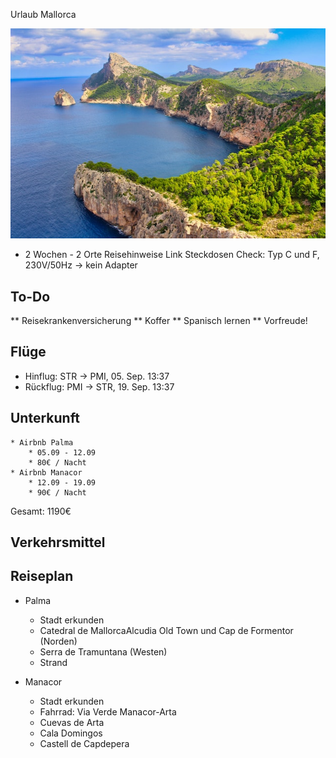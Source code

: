 Urlaub Mallorca

![](Mallorca.jpg)

* 2 Wochen - 2 Orte
 Reisehinweise Link
 Steckdosen Check: Typ C und F, 230V/50Hz -> kein Adapter

## To-Do

** Reisekrankenversicherung
** Koffer
** Spanisch lernen
** Vorfreude!



## Flüge
* Hinflug: STR -> PMI, 05. Sep. 13:37
* Rückflug: PMI -> STR, 19. Sep. 13:37


## Unterkunft

	* Airbnb Palma
		* 05.09 - 12.09
		* 80€ / Nacht
	* Airbnb Manacor
		* 12.09 - 19.09
		* 90€ / Nacht
		
Gesamt: 1190€



## Verkehrsmittel

## Reiseplan

 * Palma
	* Stadt erkunden
	* Catedral de MallorcaAlcudia Old Town und Cap de Formentor (Norden)
	* Serra de Tramuntana (Westen)
	* Strand
	
 * Manacor
	* Stadt erkunden
	* Fahrrad: Via Verde Manacor-Arta
	* Cuevas de Arta
	* Cala Domingos
	* Castell de Capdepera
